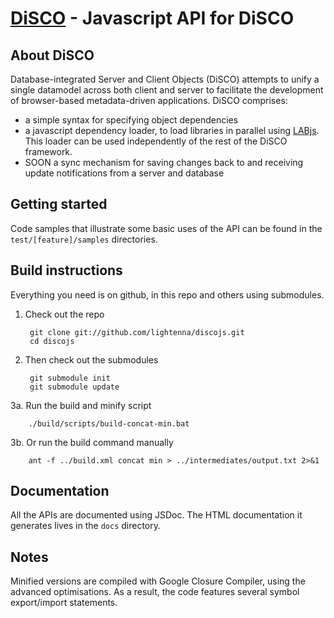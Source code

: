 [DiSCO](http://discojs.com/) - Javascript API for DiSCO
=======================================================

About DiSCO
-----------

Database-integrated Server and Client Objects (DiSCO) attempts to unify a single datamodel across both client and server to facilitate the development of browser-based metadata-driven applications.  DiSCO comprises:

* a simple syntax for specifying object dependencies
* a javascript dependency loader, to load libraries in parallel using [LABjs](https://github.com/getify/LABjs).  This loader can be used independently of the rest of the DiSCO framework.
* SOON a sync mechanism for saving changes back to and receiving update notifications from a server and database


Getting started
---------------

Code samples that illustrate some basic uses of the API can be found in the `test/[feature]/samples` directories.


Build instructions
------------------

Everything you need is on github, in this repo and others using submodules.

1. Check out the repo

        git clone git://github.com/lightenna/discojs.git
        cd discojs

2. Then check out the submodules

        git submodule init
        git submodule update

3a. Run the build and minify script

        ./build/scripts/build-concat-min.bat

3b. Or run the build command manually

        ant -f ../build.xml concat min > ../intermediates/output.txt 2>&1


Documentation
-------------

All the APIs are documented using JSDoc.  The HTML documentation it generates lives in the `docs` directory.


Notes
-----
Minified versions are compiled with Google Closure Compiler, using the advanced optimisations.  As a result, the code features several symbol export/import statements. 
